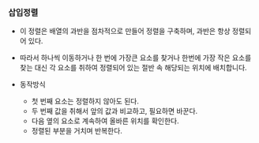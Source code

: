 ### 삽입정렬

- 이 정렬은 배열의 과반을 점차적으로 만들어 정렬을 구축하며, 과반은 항상 정렬되어 있다.
- 따라서 하나씩 이동하거나 한 번에 가장큰 요소를 찾거나 한번에 가장 작은 요소를 찾는 대신
  각 요소를 취하여 정렬되어 있는 절반 속 해당되는 위치에 배치합니다.

- 동작방식
    - 첫 번째 요소는 정렬하지 않아도 된다.
    - 두 번째 값을 취해서 앞의 값과 비교하고, 필요하면 바꾼다.
    - 다음 옆의 요소로 계속하여 올바른 위치를 확인한다.
    - 정렬된 부분을 거치며 반복한다.
